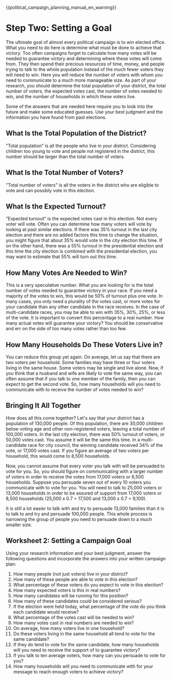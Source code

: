 {{political_campaign_planning_manual_en_warning}}
# Step Two: Setting a Goal
The ultimate goal of almost every political campaign is to win elected office.
What you need to do here is determine what must be done to achieve that victory.
Too often campaigns forget to calculate how many votes will be needed to guarantee victory and determining where these votes will come from.
They then spend their precious resources of time, money, and people trying to talk to the whole population instead of the much fewer voters they will need to win.
Here you will reduce the number of voters with whom you need to communicate to a much more manageable size.
As part of your research, you should determine the total population of your district, the total number of voters, the expected votes cast, the number of votes needed to win, and the number of households in which these voters live.

Some of the answers that are needed here require you to look into the future and make some educated guesses.
Use your best judgment and the information you have found from past elections.

## What Is the Total Population of the District?
"Total population" is all the people who live in your district.
Considering children too young to vote and people not registered in the district, this number should be larger than the total number of voters.

## What Is the Total Number of Voters?
"Total number of voters" is all the voters in the district who are eligible to vote and can possibly vote in this election.

## What Is the Expected Turnout?
"Expected turnout" is the expected votes cast in this election.
Not every voter will vote.
Often you can determine how many voters will vote by looking at past similar elections.
If there was 35% turnout in the last city election and there are no added factors this time to change the situation, you might figure that about 35% would vote in the city election this time.
If on the other hand, there was a 55% turnout in the presidential election and this time the city election is combined with the presidential election, you may want to estimate that 55% will turn out this time.

## How Many Votes Are Needed to Win?
This is a very speculative number.
What you are looking for is the total number of votes needed to guarantee victory in your race.
If you need a majority of the votes to win, this would be 50% of turnout plus one vote.
In many cases, you only need a plurality of the votes cast, or more votes for your candidate than any other candidate in the race receives.
In the case of multi-candidate races, you may be able to win with 35%, 30%, 25%, or less of the vote.
It is important to convert this percentage to a real number.
How many actual votes will guarantee your victory?
You should be conservative and err on the side of too many votes rather than too few.

## How Many Households Do These Voters Live in?
You can reduce this group yet again.
On average, let us say that there are two voters per household.
Some families may have three or four voters living in the same house.
Some voters may be single and live alone.
Now, if you think that a husband and wife are likely to vote the same way, you can often assume that if you talk to one member of the family, then you can expect to get the second vote.
So, how many households will you need to communicate with to receive the number of votes needed to win?

## Bringing It All Together
How does all this come together?
Let's say that your district has a population of 130,000 people.
Of this population, there are 30,000 children below voting age and other non-registered voters, leaving a total number of 100,000 voters.
In the last city election, there was 50% turnout of voters, or 50,000 votes cast.
You assume it will be the same this time.
In a multi-candidate race for city council, the winning candidate received 34% of the vote, or 17,000 votes cast.
If you figure an average of two voters per household, this would come to 8,500 households.

Now, you cannot assume that every voter you talk with will be persuaded to vote for you.
So, you should figure on communicating with a larger number of voters in order to receive the votes from 17,000 voters or 8,500 households.
Suppose you persuade seven out of every 10 voters you communicate with to vote for you.
You will need to talk to 25,000 voters or 13,000 households in order to be assured of support from 17,000 voters or 8,500 households (25,000 x 0.7 = 17,500 and 13,000 x 0.7 = 9,100).

It is still a lot easier to talk with and try to persuade 13,000 families than it is to talk to and try and persuade 100,000 people.
This whole process is narrowing the group of people you need to persuade down to a much smaller size.

## Worksheet 2: Setting a Campaign Goal
Using your research information and your best judgment, answer the following questions and incorporate the answers into your written campaign plan:
1. How many people (not just voters) live in your district?
2. How many of these people are able to vote in this election?
3. What percentage of these voters do you expect to vote in this election?
4. How many expected voters is this in real numbers?
5. How many candidates will be running for this position?
6. How many of these candidates could be considered serious?
7. If the election were held today, what percentage of the vote do you think each candidate would receive?
8. What percentage of the votes cast will be needed to win?
9. How many votes cast in real numbers are needed to win?
10. On average, how many voters live in one household?
11. Do these voters living in the same household all tend to vote for the same candidate?
12. If they do tend to vote for the same candidate, how many households will you need to receive the support of to guarantee victory?
13. If you talk to ten average voters, how many can you persuade to vote for you?
14. How many households will you need to communicate with for your message to reach enough voters to achieve victory?
